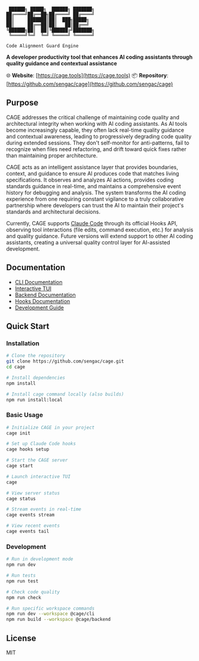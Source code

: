 ```
 ██████╗ █████╗  ██████╗ ███████╗
██╔════╝██╔══██╗██╔════╝ ██╔════╝
██║     ███████║██║  ███╗█████╗
██║     ██╔══██║██║   ██║██╔══╝
╚██████╗██║  ██║╚██████╔╝███████╗
 ╚═════╝╚═╝  ╚═╝ ╚═════╝ ╚══════╝

Code Alignment Guard Engine
```

**A developer productivity tool that enhances AI coding assistants through quality guidance and contextual assistance**

🌐 **Website**: [https://cage.tools](https://cage.tools)
📦 **Repository**: [https://github.com/sengac/cage](https://github.com/sengac/cage)

## Purpose

CAGE addresses the critical challenge of maintaining code quality and architectural integrity when working with AI coding assistants. As AI tools become increasingly capable, they often lack real-time quality guidance and contextual awareness, leading to progressively degrading code quality during extended sessions. They don't self-monitor for anti-patterns, fail to recognize when files need refactoring, and drift toward quick fixes rather than maintaining proper architecture.

CAGE acts as an intelligent assistance layer that provides boundaries, context, and guidance to ensure AI produces code that matches living specifications. It observes and analyzes AI actions, provides coding standards guidance in real-time, and maintains a comprehensive event history for debugging and analysis. The system transforms the AI coding experience from one requiring constant vigilance to a truly collaborative partnership where developers can trust the AI to maintain their project's standards and architectural decisions.

Currently, CAGE supports [Claude Code](https://claude.ai/code) through its official Hooks API, observing tool interactions (file edits, command execution, etc.) for analysis and quality guidance. Future versions will extend support to other AI coding assistants, creating a universal quality control layer for AI-assisted development.

## Documentation

- [CLI Documentation](docs/CLI.md)
- [Interactive TUI](docs/TUI.md)
- [Backend Documentation](docs/BACKEND.md)
- [Hooks Documentation](docs/HOOKS.md)
- [Development Guide](docs/DEVELOPMENT.md)

## Quick Start

### Installation

```bash
# Clone the repository
git clone https://github.com/sengac/cage.git
cd cage

# Install dependencies
npm install

# Install cage command locally (also builds)
npm run install:local
```

### Basic Usage

```bash
# Initialize CAGE in your project
cage init

# Set up Claude Code hooks
cage hooks setup

# Start the CAGE server
cage start

# Launch interactive TUI
cage

# View server status
cage status

# Stream events in real-time
cage events stream

# View recent events
cage events tail
```

### Development

```bash
# Run in development mode
npm run dev

# Run tests
npm run test

# Check code quality
npm run check

# Run specific workspace commands
npm run dev --workspace @cage/cli
npm run build --workspace @cage/backend
```

## License

MIT
